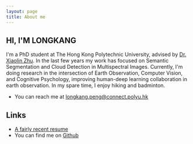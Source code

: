 ```yaml
---
layout: page
title: About me
---
```


## HI, I'M LONGKANG

I'm a PhD student at The Hong Kong Polytechnic University, advised by [Dr. Xiaolin Zhu](https://xzhu-lab.github.io/Pride/). In the last few years my work has focused on Semantic Segmentation and Cloud Detection in Multispectral Images. Currently, I'm doing research in the intersection of Earth Observation, Computer Vision, and Cognitive Psychology, improving human-deep learning collaboration in earth observation. In my spare time, I enjoy hiking and badminton.

* You can reach me at <a href="mailto:longkang.peng@connect.polyu.hk">longkang.peng@connect.polyu.hk</a>

## Links
* [A fairly recent resume]()
* You can find me on [Github](https://github.com/LK-Peng)
